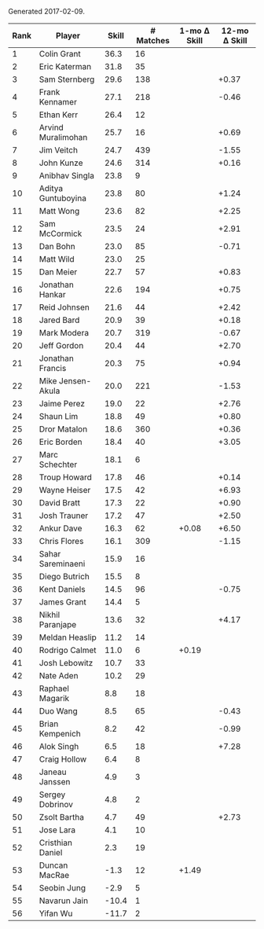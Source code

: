 Generated 2017-02-09.

| Rank | Player             | Skill | # Matches | 1-mo Δ Skill | 12-mo Δ Skill |
|------|--------------------|-------|-----------|--------------|---------------|
|    1 | Colin Grant        |  36.3 |        16 |              |               |
|    2 | Eric Katerman      |  31.8 |        35 |              |               |
|    3 | Sam Sternberg      |  29.6 |       138 |              |         +0.37 |
|    4 | Frank Kennamer     |  27.1 |       218 |              |         -0.46 |
|    5 | Ethan Kerr         |  26.4 |        12 |              |               |
|    6 | Arvind Muralimohan |  25.7 |        16 |              |         +0.69 |
|    7 | Jim Veitch         |  24.7 |       439 |              |         -1.55 |
|    8 | John Kunze         |  24.6 |       314 |              |         +0.16 |
|    9 | Anibhav Singla     |  23.8 |         9 |              |               |
|   10 | Aditya Guntuboyina |  23.8 |        80 |              |         +1.24 |
|   11 | Matt Wong          |  23.6 |        82 |              |         +2.25 |
|   12 | Sam McCormick      |  23.5 |        24 |              |         +2.91 |
|   13 | Dan Bohn           |  23.0 |        85 |              |         -0.71 |
|   14 | Matt Wild          |  23.0 |        25 |              |               |
|   15 | Dan Meier          |  22.7 |        57 |              |         +0.83 |
|   16 | Jonathan Hankar    |  22.6 |       194 |              |         +0.75 |
|   17 | Reid Johnsen       |  21.6 |        44 |              |         +2.42 |
|   18 | Jared Bard         |  20.9 |        39 |              |         +0.18 |
|   19 | Mark Modera        |  20.7 |       319 |              |         -0.67 |
|   20 | Jeff Gordon        |  20.4 |        44 |              |         +2.70 |
|   21 | Jonathan Francis   |  20.3 |        75 |              |         +0.94 |
|   22 | Mike Jensen-Akula  |  20.0 |       221 |              |         -1.53 |
|   23 | Jaime Perez        |  19.0 |        22 |              |         +2.76 |
|   24 | Shaun Lim          |  18.8 |        49 |              |         +0.80 |
|   25 | Dror Matalon       |  18.6 |       360 |              |         +0.36 |
|   26 | Eric Borden        |  18.4 |        40 |              |         +3.05 |
|   27 | Marc Schechter     |  18.1 |         6 |              |               |
|   28 | Troup Howard       |  17.8 |        46 |              |         +0.14 |
|   29 | Wayne Heiser       |  17.5 |        42 |              |         +6.93 |
|   30 | David Bratt        |  17.3 |        22 |              |         +0.90 |
|   31 | Josh Trauner       |  17.2 |        47 |              |         +2.50 |
|   32 | Ankur Dave         |  16.3 |        62 |        +0.08 |         +6.50 |
|   33 | Chris Flores       |  16.1 |       309 |              |         -1.15 |
|   34 | Sahar Sareminaeni  |  15.9 |        16 |              |               |
|   35 | Diego Butrich      |  15.5 |         8 |              |               |
|   36 | Kent Daniels       |  14.5 |        96 |              |         -0.75 |
|   37 | James Grant        |  14.4 |         5 |              |               |
|   38 | Nikhil Paranjape   |  13.6 |        32 |              |         +4.17 |
|   39 | Meldan Heaslip     |  11.2 |        14 |              |               |
|   40 | Rodrigo Calmet     |  11.0 |         6 |        +0.19 |               |
|   41 | Josh Lebowitz      |  10.7 |        33 |              |               |
|   42 | Nate Aden          |  10.2 |        29 |              |               |
|   43 | Raphael Magarik    |   8.8 |        18 |              |               |
|   44 | Duo Wang           |   8.5 |        65 |              |         -0.43 |
|   45 | Brian Kempenich    |   8.2 |        42 |              |         -0.99 |
|   46 | Alok Singh         |   6.5 |        18 |              |         +7.28 |
|   47 | Craig Hollow       |   6.4 |         8 |              |               |
|   48 | Janeau Janssen     |   4.9 |         3 |              |               |
|   49 | Sergey Dobrinov    |   4.8 |         2 |              |               |
|   50 | Zsolt Bartha       |   4.7 |        49 |              |         +2.73 |
|   51 | Jose Lara          |   4.1 |        10 |              |               |
|   52 | Cristhian Daniel   |   2.3 |        19 |              |               |
|   53 | Duncan MacRae      |  -1.3 |        12 |        +1.49 |               |
|   54 | Seobin Jung        |  -2.9 |         5 |              |               |
|   55 | Navarun Jain       | -10.4 |         1 |              |               |
|   56 | Yifan Wu           | -11.7 |         2 |              |               |